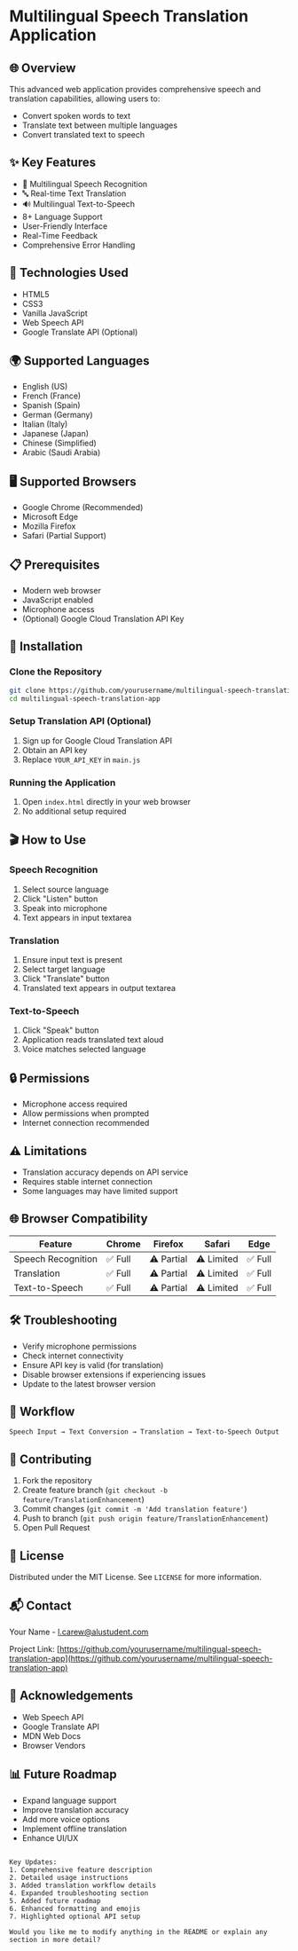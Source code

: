 # Multilingual Speech Translation Application

## 🌐 Overview
This advanced web application provides comprehensive speech and translation capabilities, allowing users to:
- Convert spoken words to text
- Translate text between multiple languages
- Convert translated text to speech

## ✨ Key Features
- 🎤 Multilingual Speech Recognition
- 🔤 Real-time Text Translation
- 🔊 Multilingual Text-to-Speech
- 8+ Language Support
- User-Friendly Interface
- Real-Time Feedback
- Comprehensive Error Handling

## 🚀 Technologies Used
- HTML5
- CSS3
- Vanilla JavaScript
- Web Speech API
- Google Translate API (Optional)

## 🌍 Supported Languages
- English (US)
- French (France)
- Spanish (Spain)
- German (Germany)
- Italian (Italy)
- Japanese (Japan)
- Chinese (Simplified)
- Arabic (Saudi Arabia)

## 🖥️ Supported Browsers
- Google Chrome (Recommended)
- Microsoft Edge
- Mozilla Firefox
- Safari (Partial Support)

## 📋 Prerequisites
- Modern web browser
- JavaScript enabled
- Microphone access
- (Optional) Google Cloud Translation API Key

## 🔧 Installation

### Clone the Repository
```bash
git clone https://github.com/yourusername/multilingual-speech-translation-app.git
cd multilingual-speech-translation-app
```

### Setup Translation API (Optional)
1. Sign up for Google Cloud Translation API
2. Obtain an API key
3. Replace `YOUR_API_KEY` in `main.js`

### Running the Application
1. Open `index.html` directly in your web browser
2. No additional setup required

## 🎬 How to Use

### Speech Recognition
1. Select source language
2. Click "Listen" button
3. Speak into microphone
4. Text appears in input textarea

### Translation
1. Ensure input text is present
2. Select target language
3. Click "Translate" button
4. Translated text appears in output textarea

### Text-to-Speech
1. Click "Speak" button
2. Application reads translated text aloud
3. Voice matches selected language

## 🔒 Permissions
- Microphone access required
- Allow permissions when prompted
- Internet connection recommended

## ⚠️ Limitations
- Translation accuracy depends on API service
- Requires stable internet connection
- Some languages may have limited support

## 🌐 Browser Compatibility
| Feature | Chrome | Firefox | Safari | Edge |
|---------|--------|---------|--------|------|
| Speech Recognition | ✅ Full | ⚠️ Partial | ⚠️ Limited | ✅ Full |
| Translation | ✅ Full | ⚠️ Partial | ⚠️ Limited | ✅ Full |
| Text-to-Speech | ✅ Full | ⚠️ Partial | ⚠️ Limited | ✅ Full |

## 🛠️ Troubleshooting
- Verify microphone permissions
- Check internet connectivity
- Ensure API key is valid (for translation)
- Disable browser extensions if experiencing issues
- Update to the latest browser version

## 🔄 Workflow
```
Speech Input → Text Conversion → Translation → Text-to-Speech Output
```

## 🤝 Contributing
1. Fork the repository
2. Create feature branch (`git checkout -b feature/TranslationEnhancement`)
3. Commit changes (`git commit -m 'Add translation feature'`)
4. Push to branch (`git push origin feature/TranslationEnhancement`)
5. Open Pull Request

## 📄 License
Distributed under the MIT License. See `LICENSE` for more information.

## 📬 Contact
Your Name - l.carew@alustudent.com

Project Link: [https://github.com/yourusername/multilingual-speech-translation-app](https://github.com/yourusername/multilingual-speech-translation-app)

## 🙏 Acknowledgements
- Web Speech API
- Google Translate API
- MDN Web Docs
- Browser Vendors

## 📊 Future Roadmap
- Expand language support
- Improve translation accuracy
- Add more voice options
- Implement offline translation
- Enhance UI/UX
```

Key Updates:
1. Comprehensive feature description
2. Detailed usage instructions
3. Added translation workflow details
4. Expanded troubleshooting section
5. Added future roadmap
6. Enhanced formatting and emojis
7. Highlighted optional API setup

Would you like me to modify anything in the README or explain any section in more detail?